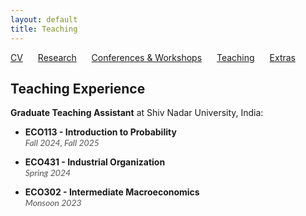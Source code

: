```yaml
---
layout: default
title: Teaching
---
```


[CV](/assets/CV_Feb2024.pdf) <span style="margin-right: 20px;"></span> [Research](/research.md/) <span style="margin-right: 20px;"></span> [Conferences & Workshops](/conferences.md/) <span style="margin-right: 20px;"></span> [Teaching](/teaching.md/)<span style="margin-right: 20px;"></span> [Extras](/extras.md/)

## Teaching Experience


**Graduate Teaching Assistant** at Shiv Nadar University, India:

- **ECO113 - Introduction to Probability**  
  <span style="font-family: Lato, Verdana, Arial, sans-serif; font-style: italic; color: #555; font-size: 14px;">Fall 2024, Fall 2025</span>


- **ECO431 - Industrial Organization**  
 <span style="font-family: Lato, Verdana, Arial, sans-serif; font-style: italic; color: #555; font-size: 14px;">Spring 2024</span>

  
- **ECO302 - Intermediate Macroeconomics**  
  <span style="font-family: Lato, Verdana, Arial, sans-serif; font-style: italic; color: #555; font-size: 14px;">Monsoon 2023</span>
